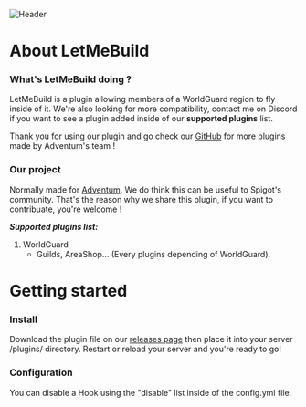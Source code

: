 ![Header](https://i.imgur.com/rBN21xD.png)

# About LetMeBuild

### What's LetMeBuild doing ?
LetMeBuild is a plugin allowing members of a WorldGuard region to fly inside of it.
We're also looking for more compatibility, contact me on Discord if you want to see a plugin added inside of our **supported plugins** list.

Thank you for using our plugin and go check our [GitHub](https://github.com/AdventumMC) for more plugins made by Adventum's team !

### Our project
Normally made for [Adventum](https://adventum.fr). We do think this can be useful to Spigot's community. That's the reason why we share this plugin, if you want to contribuate, you're welcome !

_**Supported plugins list:**_
1. WorldGuard
   * Guilds, AreaShop... (Every plugins depending of WorldGuard).


# Getting started

### Install
Download the plugin file on our [releases page](https://github.com/AdventumMC/LetMeBuild/releases) then place it into your server /plugins/ directory.
Restart or reload your server and you're ready to go!

### Configuration
You can disable a Hook using the "disable" list inside of the config.yml file.